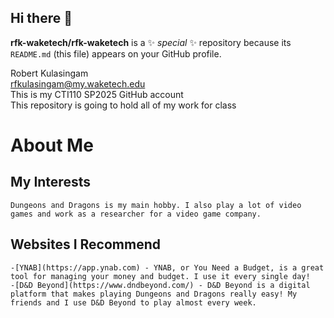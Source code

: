 ## Hi there 👋

**rfk-waketech/rfk-waketech** is a ✨ _special_ ✨ repository because its `README.md` (this file) appears on your GitHub profile.

Robert Kulasingam  
rfkulasingam@my.waketech.edu  
This is my CTI110 SP2025 GitHub account  
This repository is going to hold all of my work for class  
# About Me
## My Interests
	Dungeons and Dragons is my main hobby. I also play a lot of video games and work as a researcher for a video game company.
## Websites I Recommend
	-[YNAB](https://app.ynab.com) - YNAB, or You Need a Budget, is a great tool for managing your money and budget. I use it every single day!
	-[D&D Beyond](https://www.dndbeyond.com/) - D&D Beyond is a digital platform that makes playing Dungeons and Dragons really easy! My friends and I use D&D Beyond to play almost every week.